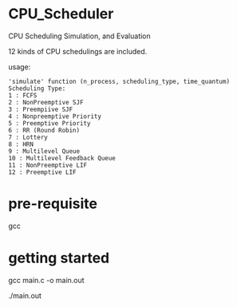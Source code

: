 # CPU_Scheduler
CPU Scheduling Simulation, and Evaluation

12 kinds of CPU schedulings are included.

   usage:

    'simulate' function (n_process, scheduling_type, time_quantum)
    Scheduling Type:
    1 : FCFS
    2 : NonPreemptive SJF
    3 : Preempiive SJF
    4 : Nonpreemptive Priority
    5 : Preemptive Priority
    6 : RR (Round Robin)
    7 : Lottery
    8 : HRN
    9 : Multilevel Queue
    10 : Multilevel Feedback Queue
    11 : NonPreemptive LIF
    12 : Preemptive LIF

# pre-requisite
gcc

# getting started
gcc main.c -o main.out

./main.out

